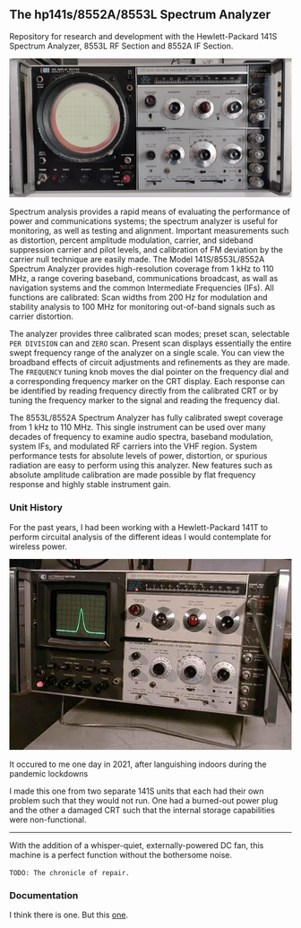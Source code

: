 ## The hp141s/8552A/8553L Spectrum Analyzer

Repository for research and development with the Hewlett-Packard 141S Spectrum Analyzer, 8553L RF Section and 8552A IF Section.

![image](/img/141s-front.jpg)

Spectrum analysis provides a rapid means of evaluating the performance of power and communications systems; the spectrum analyzer is useful for monitoring, as well as testing and alignment. Important measurements such as distortion, percent amplitude modulation, carrier, and sideband suppression carrier and pilot levels, and calibration of FM deviation by the carrier null technique are easily made. The Model 141S/8553L/8552A Spectrum Analyzer provides high-resolution coverage from 1 kHz to 110 MHz, a range covering baseband, communications broadcast, as wall as navigation systems and the common Intermediate Frequencies (IFs). All functions are calibrated: Scan widths from 200 Hz for modulation and stability analysis to 100 MHz for monitoring out-of-band signals such as carrier distortion.

The analyzer provides three calibrated scan modes; preset scan, selectable `PER DIVISION` can and `ZERO` scan. Present scan displays essentially the entire swept frequency range of the analyzer on a single scale. You can view the broadband effects of circuit adjustments and refinements as they are made. The `FREQUENCY` tuning knob moves the dial pointer on the frequency dial and a corresponding frequency marker on the CRT display. Each response can be identified by reading frequency directly from the calibrated CRT or by tuning the frequency marker to the signal and reading the frequency dial.

The 8553L/8552A Spectrum Analyzer has fully calibrated swept coverage from 1 kHz to 110 MHz. This single instrument can be used over many decades of frequency to examine audio spectra, baseband modulation, system IFs, and modulated RF carriers into the VHF region. System performance tests for absolute levels of power, distortion, or spurious radiation are easy to perform using this analyzer. New features such as absolute amplitude calibration are made possible by flat frequency response and highly stable instrument gain.

### Unit History

For the past years, I had been working with a Hewlett-Packard 141T to perform circuital analysis of the different ideas I would contemplate for wireless power.

![141T](/img/141T.jpg)

It occured to me one day in 2021, after languishing indoors during the pandemic lockdowns

I made this one from two separate 141S units that each had their own problem such that they would not run. One had a burned-out power plug and the other a damaged CRT such that the internal storage capabilities were non-functional.

---

With the addition of a whisper-quiet, externally-powered DC fan, this machine is a perfect function without the bothersome noise.

`TODO: The chronicle of repair.`

### Documentation

I think there is one. But this [one](https://cz.ebay.de/itm/115262584764?_skw=8553L&hash=item1ad62f77bc:g:cgAAAOSwxtliFGK6&customid=1&toolid=10049).
